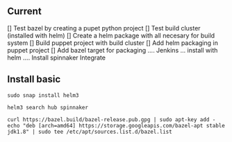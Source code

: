 

## Current

[] Test bazel by creating a pupet python project
[] Test build cluster (installed with helm)
[] Create a helm package with all necesary for build system
[] Build puppet project with build cluster
[] Add helm packaging in puppet project
[] Add bazel target for packaging 
....
Jenkins ... install with helm
....
Install spinnaker
Integrate 
 

## Install basic

```
sudo snap install helm3
```

```
helm3 search hub spinnaker
```

```
curl https://bazel.build/bazel-release.pub.gpg | sudo apt-key add -
echo "deb [arch=amd64] https://storage.googleapis.com/bazel-apt stable jdk1.8" | sudo tee /etc/apt/sources.list.d/bazel.list
```

